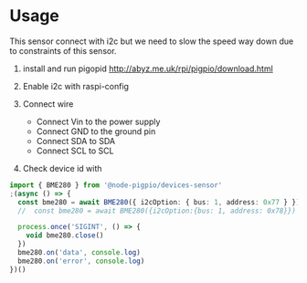 # Usage

This sensor connect with i2c but we need to slow the speed way down due to constraints of this sensor.

1. install and run pigopid http://abyz.me.uk/rpi/pigpio/download.html
2. Enable i2c with raspi-config
3. Connect wire

   - Connect Vin to the power supply
   - Connect GND to the ground pin
   - Connect SDA to SDA
   - Connect SCL to SCL

4. Check device id with

```ts
import { BME280 } from '@node-pigpio/devices-sensor'
;(async () => {
  const bme280 = await BME280({ i2cOption: { bus: 1, address: 0x77 } })
  //  const bme280 = await BME280({i2cOption:{bus: 1, address: 0x78}})

  process.once('SIGINT', () => {
    void bme280.close()
  })
  bme280.on('data', console.log)
  bme280.on('error', console.log)
})()
```
